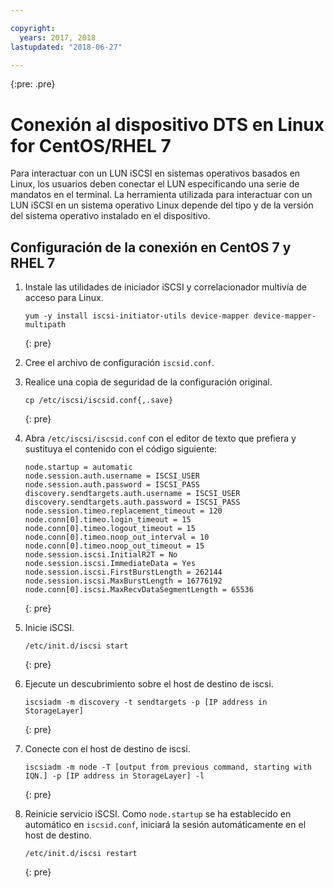 ```yaml
---

copyright:
  years: 2017, 2018
lastupdated: "2018-06-27"

---
```

{:pre: .pre}

# Conexión al dispositivo DTS en Linux for CentOS/RHEL 7

Para interactuar con un LUN iSCSI en sistemas operativos basados en Linux, los usuarios deben conectar el LUN especificando una serie de mandatos en el terminal. La herramienta utilizada para interactuar con un LUN iSCSI en un sistema operativo Linux depende del tipo y de la versión del sistema operativo instalado en el dispositivo.

## Configuración de la conexión en CentOS 7 y RHEL 7

1. Instale las utilidades de iniciador iSCSI y correlacionador multivía de acceso para Linux.
   ```
   yum -y install iscsi-initiator-utils device-mapper device-mapper-multipath
   ```
   {: pre}

2. Cree el archivo de configuración `iscsid.conf`.

3. Realice una copia de seguridad de la configuración original.
   ```
   cp /etc/iscsi/iscsid.conf{,.save}
   ```
   {: pre}

4. Abra `/etc/iscsi/iscsid.conf` con el editor de texto que prefiera y sustituya el contenido con el código siguiente:
   ```
   node.startup = automatic
   node.session.auth.username = ISCSI_USER
   node.session.auth.password = ISCSI_PASS
   discovery.sendtargets.auth.username = ISCSI_USER
   discovery.sendtargets.auth.password = ISCSI_PASS
   node.session.timeo.replacement_timeout = 120
   node.conn[0].timeo.login_timeout = 15
   node.conn[0].timeo.logout_timeout = 15
   node.conn[0].timeo.noop_out_interval = 10
   node.conn[0].timeo.noop_out_timeout = 15
   node.session.iscsi.InitialR2T = No
   node.session.iscsi.ImmediateData = Yes
   node.session.iscsi.FirstBurstLength = 262144
   node.session.iscsi.MaxBurstLength = 16776192
   node.conn[0].iscsi.MaxRecvDataSegmentLength = 65536
   ```
   {: pre}

5. Inicie iSCSI.<br/>
   ```
   /etc/init.d/iscsi start
   ```
   {: pre}

6. Ejecute un descubrimiento sobre el host de destino de iscsi.<br/>
   ```
   iscsiadm -m discovery -t sendtargets -p [IP address in StorageLayer]
   ```
   {: pre}

7. Conecte con el host de destino de iscsi.<br/>
   ```
   iscsiadm -m node -T [output from previous command, starting with IQN.] -p [IP address in StorageLayer] -l
   ```
   {: pre}

8. Reinicie servicio iSCSI. Como `node.startup` se ha establecido en automático en `iscsid.conf`, iniciará la sesión automáticamente en el host de destino.<br/>
   ```
   /etc/init.d/iscsi restart
   ```
   {: pre}
